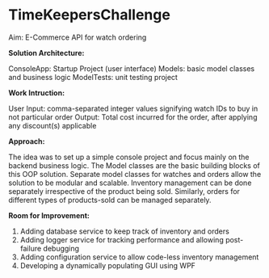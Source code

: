 # TimeKeepersChallenge

Aim: E-Commerce API for watch ordering


**Solution Architecture:**
  
  ConsoleApp: Startup Project (user interface)
  Models: basic model classes and business logic
  ModelTests: unit testing project



**Work Intruction:**
  
  User Input: comma-separated integer values signifying watch IDs to buy in not particular order
  Output: Total cost incurred for the order, after applying any discount(s) applicable



**Approach:**
  
  The idea was to set up a simple console project and focus mainly on the backend business logic. The Model classes are the basic building blocks of this OOP solution. Separate model classes for watches and orders allow the solution to be modular and scalable. Inventory management can be done separately irrespective of the product being sold. Similarly, orders for different types of products-sold can be managed separately.



**Room for Improvement:**
  
  1. Adding database service to keep track of inventory and orders
  2. Adding logger service for tracking performance and allowing post-failure debugging
  3. Adding configuration service to allow code-less inventory management
  4. Developing a dynamically populating GUI using WPF
